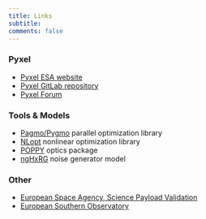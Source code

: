 ```yaml
---
title: Links
subtitle: 
comments: false
---
```


### Pyxel
* <a href="http://sci.esa.int/pyxel" target="_blank">Pyxel ESA website</a>
* <a href="https://gitlab.com/esa/pyxel" target="_blank">Pyxel GitLab repository</a>
* <a href="https://gitter.im/pyxel-framework/community" target="_blank">Pyxel Forum</a>

### Tools & Models
* <a href="https://esa.github.io/pagmo2" target="_blank">Pagmo/Pygmo</a> parallel optimization library 
* <a href="https://nlopt.readthedocs.io/en/latest" target="_blank">NLopt</a> nonlinear optimization library
* <a href="https://poppy-optics.readthedocs.io/en/stable" target="_blank">POPPY</a> optics package
* <a href="https://jwst.nasa.gov/publications.html" target="_blank">ngHxRG</a> noise generator model

### Other
* <a href="http://sci.esa.int/future-missions-department/59657-payload-validation-section" target="_blank">European Space Agency, Science Payload Validation</a>
* <a href="https://www.eso.org/public" target="_blank">European Southern Observatory</a>
